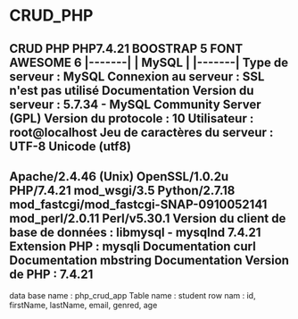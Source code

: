 # CRUD_PHP
CRUD PHP
PHP7.4.21 
BOOSTRAP 5 
FONT AWESOME 6
|-------|
| MySQL |
|-------|
Type de serveur : MySQL
Connexion au serveur : SSL n'est pas utilisé Documentation
Version du serveur : 5.7.34 - MySQL Community Server (GPL)
Version du protocole : 10
Utilisateur : root@localhost
Jeu de caractères du serveur : UTF-8 Unicode (utf8)
---
Apache/2.4.46 (Unix) OpenSSL/1.0.2u PHP/7.4.21 mod_wsgi/3.5 Python/2.7.18 mod_fastcgi/mod_fastcgi-SNAP-0910052141 mod_perl/2.0.11 Perl/v5.30.1
Version du client de base de données : libmysql - mysqlnd 7.4.21
Extension PHP : mysqli  Documentation curl  Documentation mbstring  Documentation
Version de PHP : 7.4.21
---
data base name : php_crud_app
Table name : student
row nam : id, firstName, lastName, email, genred, age

